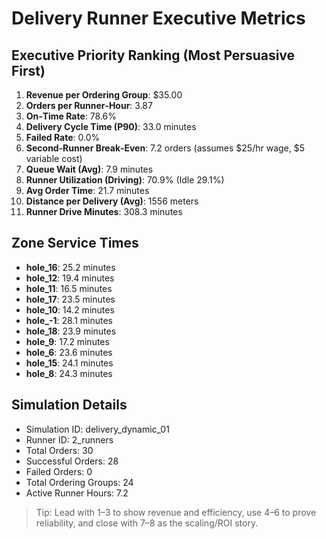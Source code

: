 # Delivery Runner Executive Metrics

## Executive Priority Ranking (Most Persuasive First)
1. **Revenue per Ordering Group**: $35.00
2. **Orders per Runner‑Hour**: 3.87
3. **On‑Time Rate**: 78.6%
4. **Delivery Cycle Time (P90)**: 33.0 minutes
5. **Failed Rate**: 0.0%
6. **Second‑Runner Break‑Even**: 7.2 orders (assumes $25/hr wage, $5 variable cost)
7. **Queue Wait (Avg)**: 7.9 minutes
8. **Runner Utilization (Driving)**: 70.9% (Idle 29.1%)
9. **Avg Order Time**: 21.7 minutes
10. **Distance per Delivery (Avg)**: 1556 meters
11. **Runner Drive Minutes**: 308.3 minutes

## Zone Service Times
- **hole_16**: 25.2 minutes
- **hole_12**: 19.4 minutes
- **hole_11**: 16.5 minutes
- **hole_17**: 23.5 minutes
- **hole_10**: 14.2 minutes
- **hole_-1**: 28.1 minutes
- **hole_18**: 23.9 minutes
- **hole_9**: 17.2 minutes
- **hole_6**: 23.6 minutes
- **hole_15**: 24.1 minutes
- **hole_8**: 24.3 minutes


## Simulation Details
- Simulation ID: delivery_dynamic_01
- Runner ID: 2_runners
- Total Orders: 30
- Successful Orders: 28
- Failed Orders: 0
- Total Ordering Groups: 24
- Active Runner Hours: 7.2

> Tip: Lead with 1–3 to show revenue and efficiency, use 4–6 to prove reliability, and close with 7–8 as the scaling/ROI story.
